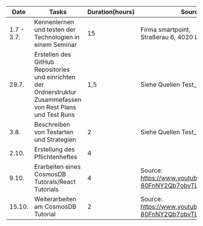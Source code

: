 | Date       | Tasks                                                        | Duration(hours) | Source/Issues                                                |
| ---------- | ------------------------------------------------------------ | --------------- | ------------------------------------------------------------ |
| 1.7 - 3.7. | Kennenlernen und testen der Technologien in einem Seminar    | 15              | Firma smartpoint,<br />Straßerau 6, 4020 Linz                |
| 29.7.      | Erstellen des GitHub Repositories und einrichten der Ordnerstruktur<br />Zusammefassen von Rest Plans und Test Runs | 1,5             | Siehe Quellen Test_Plans_Cases_Runs.md                       |
| 3.8.       | Beschreiben von Testarten und Strategien                     | 2               | Siehe Quellen Test_Arten_Strategien.md                       |
| 2.10.      | Erstellung des Pflichtenheftes                               | 4               |                                                              |
| 9.10.      | Erarbeiten eines CosmosDB Tutorals/React Tutorials           | 4               | Source: https://www.youtube.com/channel/UC0m-80FnNY2Qb7obvTL_2fA |
| 15.10.     | Weiterarbeiten am CosmosDB Tutorial                          | 2               | Source: https://www.youtube.com/channel/UC0m-80FnNY2Qb7obvTL_2fA |

